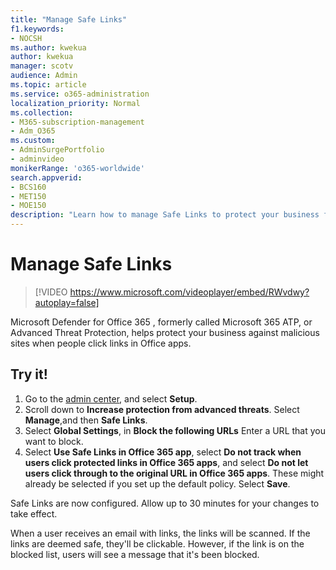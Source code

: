 ```yaml
---
title: "Manage Safe Links"
f1.keywords:
- NOCSH
ms.author: kwekua
author: kwekua
manager: scotv
audience: Admin
ms.topic: article
ms.service: o365-administration
localization_priority: Normal
ms.collection: 
- M365-subscription-management 
- Adm_O365
ms.custom: 
- AdminSurgePortfolio
- adminvideo
monikerRange: 'o365-worldwide'
search.appverid:
- BCS160
- MET150
- MOE150
description: "Learn how to manage Safe Links to protect your business from malicious sites."
---
```


# Manage Safe Links

> [!VIDEO https://www.microsoft.com/videoplayer/embed/RWvdwy?autoplay=false]

Microsoft Defender for Office 365 , formerly called Microsoft 365 ATP, or Advanced Threat Protection, helps protect your business against malicious sites when people click links in Office apps.

## Try it!

1. Go to the [admin center](https://admin.microsoft.com), and select **Setup**.
2. Scroll down to **Increase protection from advanced threats**. Select **Manage**,and then **Safe Links**.
3. Select **Global Settings**, in **Block the following URLs** Enter a URL that you want to block.
4. Select **Use Safe Links in Office 365 app**, select **Do not track when users click protected links in Office 365 apps**, and select **Do not let users click through to the original URL in Office 365 apps**. These might already be selected if you set up the default policy. Select **Save**.

Safe Links are now configured. Allow up to 30 minutes for your changes to take effect.

When a user receives an email with links, the links will be scanned. If the links are deemed safe, they'll be clickable. However, if the link is on the blocked list, users will see a message that it's been blocked.
